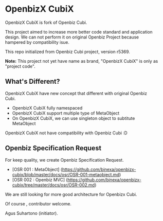 OpenbizX CubiX
==============

OpenbizX CubiX is fork of Openbiz Cubi.

This project aimed to increase more better code standard and application design. 
We can not perform it on original Openbiz Project because hampered by compatibility isue.

This repo initialized from Openbiz Cubi project, version r5369.

**Note:**
This project not yet have name as brand, "OpenbizX CubiX" is only as "project code". 


What's Different? 
-----------------
OpenbizX CubiX have new concept that different with original Openbiz Cubi.
- OpenbizX CubiX fully namespaced
- OpenbizX CubiX support multiple type of MetaObject
- On OpenbizX CubiX, we can use singleton object to subtitute MetaObject
 
OpenbizX CubiX not have compatibility with Openbiz Cubi :D

Openbiz Specification Request
-----------------------------
For keep quality, we create Openbiz Specification Request.
* [OSR 001 : MetaObject] (https://github.com/binexa/openbizx-cubix/blob/master/docs/osr/OSR-001-metaobject.md)
* [OSR 002 : Openbiz MVC] (https://github.com/binexa/openbizx-cubix/tree/master/docs/osr/OSR-002.md)

We are still looking for more good architecture for Openbizx Cubi.

Of course , contributor welcome.

Agus Suhartono (initiator).

